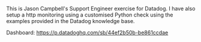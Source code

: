 This is Jason Campbell's Support Engineer exercise for Datadog. I have also setup a http monitoring using a customised Python check using the examples provided in the Datadog knowledge base.

Dashboard:
https://p.datadoghq.com/sb/44ef2b50b-be861ccdae
